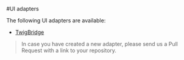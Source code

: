 #UI adapters

The following UI adapters are available:

* [TwigBridge](https://github.com/BenGorUser/TwigBridge)

> In case you have created a new adapter, please send us a Pull Request with a link to your repository.

